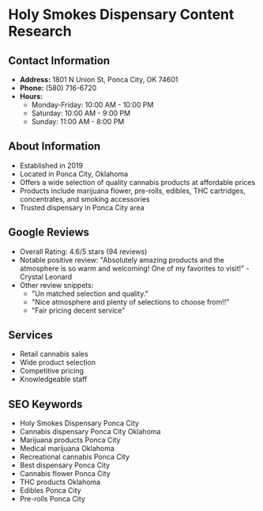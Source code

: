 # Holy Smokes Dispensary Content Research

## Contact Information
- **Address:** 1801 N Union St, Ponca City, OK 74601
- **Phone:** (580) 716-6720
- **Hours:** 
  - Monday-Friday: 10:00 AM - 10:00 PM
  - Saturday: 10:00 AM - 9:00 PM
  - Sunday: 11:00 AM - 8:00 PM

## About Information
- Established in 2019
- Located in Ponca City, Oklahoma
- Offers a wide selection of quality cannabis products at affordable prices
- Products include marijuana flower, pre-rolls, edibles, THC cartridges, concentrates, and smoking accessories
- Trusted dispensary in Ponca City area

## Google Reviews
- Overall Rating: 4.6/5 stars (94 reviews)
- Notable positive review: "Absolutely amazing products and the atmosphere is so warm and welcoming! One of my favorites to visit!" - Crystal Leonard
- Other review snippets:
  - "Un matched selection and quality."
  - "Nice atmosphere and plenty of selections to choose from!!"
  - "Fair pricing decent service"

## Services
- Retail cannabis sales
- Wide product selection
- Competitive pricing
- Knowledgeable staff

## SEO Keywords
- Holy Smokes Dispensary Ponca City
- Cannabis dispensary Ponca City Oklahoma
- Marijuana products Ponca City
- Medical marijuana Oklahoma
- Recreational cannabis Ponca City
- Best dispensary Ponca City
- Cannabis flower Ponca City
- THC products Oklahoma
- Edibles Ponca City
- Pre-rolls Ponca City
